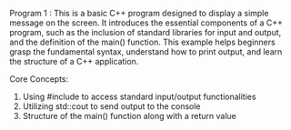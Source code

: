 Program 1 : This is a basic C++ program designed to display a simple message on the screen. It introduces the essential components of a C++ program, such as the inclusion of standard libraries for input and output, and the definition of the main() function. This example helps beginners grasp the fundamental syntax, understand how to print output, and learn the structure of a C++ application.

Core Concepts:
1. Using #include to access standard input/output functionalities
2. Utilizing std::cout to send output to the console
3. Structure of the main() function along with a return value
